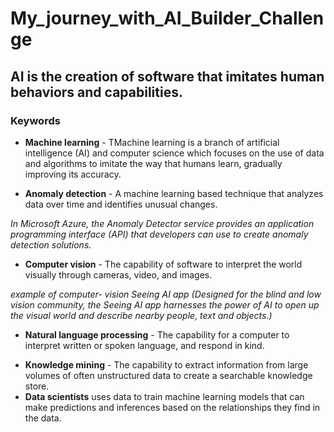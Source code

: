 # My_journey_with_AI_Builder_Challenge

## AI is the creation of software that imitates human behaviors and capabilities.

### Keywords 

* __Machine learning__ - TMachine learning is a branch of artificial intelligence (AI) and computer science which focuses on the use of data and algorithms to imitate the way that humans learn, gradually improving its accuracy.


- __Anomaly detection__ - A machine learning based technique that analyzes data over time and identifies unusual changes.

*In Microsoft Azure, the Anomaly Detector service provides an application programming interface (API) that developers can use to create anomaly detection solutions.*


+ __Computer vision__ - The capability of software to interpret the world visually through cameras, video, and images.


*example of computer- vision Seeing AI app (Designed for the blind and low vision community, the Seeing AI app harnesses the power of AI to open up the visual world and describe nearby people, text and objects.)*



+ __Natural language processing__ - The capability for a computer to interpret written or spoken language, and respond in kind.
- __Knowledge mining__ - The capability to extract information from large volumes of often unstructured data to create a searchable knowledge store.
- __Data scientists__  uses data to train machine learning models that can make predictions and inferences based on the relationships they find in the data.




